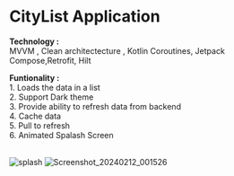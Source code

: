 # CityList Application

 
 <b>Technology : </b><br/> MVVM , Clean architectecture , Kotlin Coroutines, Jetpack Compose,Retrofit, Hilt

 <b>Funtionality :</b> <br/>
               1. Loads the data in a list <br/>
               2. Support Dark theme <br/>
               3. Provide ability to refresh data from backend <br/>
               4. Cache data <br/>
               5. Pull to refresh <br/>
               6. Animated Spalash Screen <br/> <br/>
               
 ![splash](https://github.com/soumen321/citylist_jetpackcompose/assets/2536037/35ca8e1d-8bd1-443a-bf59-9652a19e63e7)
![Screenshot_20240212_001526](https://github.com/soumen321/citylist_jetpackcompose/assets/2536037/34522539-a2c0-4c04-aa13-ab1df9f491a0)


